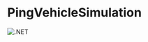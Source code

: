 # PingVehicleSimulation
![.NET](https://github.com/diaakhateeb/PingVehicleSimulation/workflows/.NET/badge.svg)
